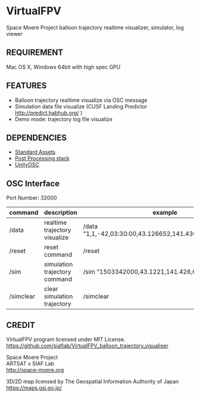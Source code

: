 VirtualFPV
===
Space Moere Project balloon trajectory realtime visualizer, simulator, log viewer

## REQUIREMENT

Mac OS X, Windows 64bit with high spec GPU

## FEATURES

- Balloon trajectory realtime visualize via OSC message
- Simulation data file visualize (CUSF Landing Predictor http://predict.habhub.org/ )
- Demo mode: trajectory log file visualize

## DEPENDENCIES

- [Standard Assets](https://docs.unity3d.com/Manual/HOWTO-InstallStandardAssets.html)
- [Post Processing stack](https://assetstore.unity.com/packages/essentials/post-processing-stack-83912)
- [UnityOSC](https://github.com/jorgegarcia/UnityOSC)

## OSC Interface

Port Number: 32000

| command | description | example |
----|----|----
| /data | realtime trajectory visualize | /data "1,1,-42,03:30:00,43.126652,141.430371,6M,\x00\r\n" |
| /reset | reset command | /reset |
| /sim | simulation trajectory command | /sim "1503342000,43.1221,141.426,62" |
| /simclear | clear simulation trajectory | /simclear |

## CREDIT
VirtualFPV program licensed under MIT License.  
https://github.com/siaflab/VirtualFPV_balloon_trajectory_visualiser

Space Moere Project  
ARTSAT x SIAF Lab  
http://space-moere.org

3D/2D map licensed by
The Geospatial Information Authority of Japan  
https://maps.gsi.go.jp/
